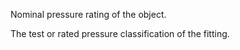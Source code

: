 Nominal pressure rating of the object.


<!-- comment -->


The test or rated pressure classification of the fitting.
